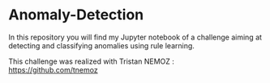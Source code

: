 # Anomaly-Detection

In this repository you will find my Jupyter notebook of a challenge aiming at detecting and classifying anomalies using rule learning.

This challenge was realized with Tristan NEMOZ : https://github.com/tnemoz
